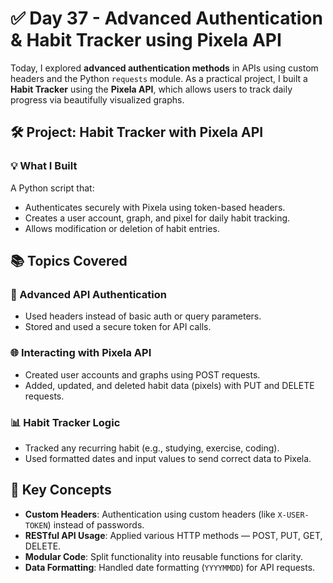 # ✅ Day 37 - Advanced Authentication & Habit Tracker using Pixela API

Today, I explored **advanced authentication methods** in APIs using custom headers and the Python `requests` module. As a practical project, I built a **Habit Tracker** using the **Pixela API**, which allows users to track daily progress via beautifully visualized graphs.

## 🛠️ Project: Habit Tracker with Pixela API

### 💡 What I Built
A Python script that:
- Authenticates securely with Pixela using token-based headers.
- Creates a user account, graph, and pixel for daily habit tracking.
- Allows modification or deletion of habit entries.
## 📚 Topics Covered
### 🔐 Advanced API Authentication
- Used headers instead of basic auth or query parameters.
- Stored and used a secure token for API calls.
### 🌐 Interacting with Pixela API
- Created user accounts and graphs using POST requests.
- Added, updated, and deleted habit data (pixels) with PUT and DELETE requests.
### 📊 Habit Tracker Logic
- Tracked any recurring habit (e.g., studying, exercise, coding).
- Used formatted dates and input values to send correct data to Pixela.
## 🧠 Key Concepts
- **Custom Headers**: Authentication using custom headers (like `X-USER-TOKEN`) instead of passwords.
- **RESTful API Usage**: Applied various HTTP methods — POST, PUT, GET, DELETE.
- **Modular Code**: Split functionality into reusable functions for clarity.
- **Data Formatting**: Handled date formatting (`YYYYMMDD`) for API requests.
